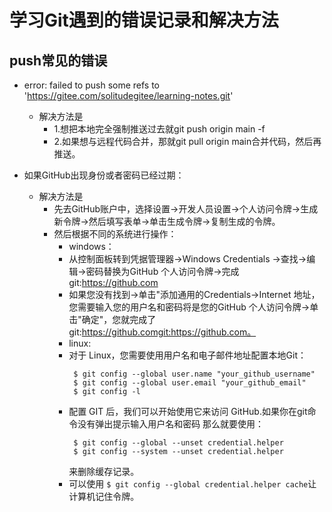 # 学习Git遇到的错误记录和解决方法
## push常见的错误
 * error: failed to push some refs to 'https://gitee.com/solitudegitee/learning-notes.git'
   * 解决方法是 
     * 1.想把本地完全强制推送过去就git push origin main -f
     * 2.如果想与远程代码合并，那就git pull origin main合并代码，然后再推送。

* 如果GitHub出现身份或者密码已经过期：
   * 解决方法是
     * 先去GitHub账户中，选择设置->开发人员设置->个人访问令牌->生成新令牌->然后填写表单->单击生成令牌->复制生成的令牌。
     * 然后根据不同的系统进行操作：
       * windows：
        * 从控制面板转到凭据管理器->Windows Credentials ->查找->编辑->密码替换为GitHub 个人访问令牌->完成   git:https://github.com
        * 如果您没有找到->单击"添加通用的Credentials->Internet 地址，您需要输入您的用户名和密码将是您的GitHub 个人访问令牌->单击"确定"，您就完成了git:https://github.comgit:https://github.com。
       * linux:
        * 对于 Linux，您需要使用用户名和电子邮件地址配置本地Git：
          ```
           $ git config --global user.name "your_github_username"
           $ git config --global user.email "your_github_email"
           $ git config -l
          ```
        * 配置 GIT 后，我们可以开始使用它来访问 GitHub.如果你在git命令没有弹出提示输入用户名和密码
          那么就要使用：
          ```
           $ git config --global --unset credential.helper
           $ git config --system --unset credential.helper
          ```
          来删除缓存记录。
        * 可以使用 `$ git config --global credential.helper cache`让计算机记住令牌。
         